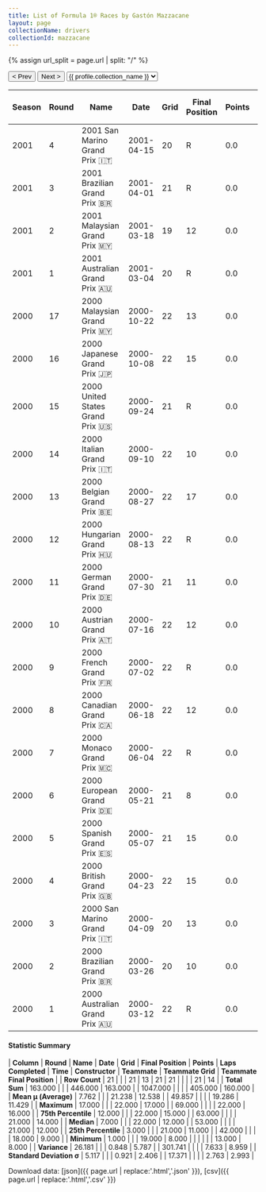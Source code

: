 ```yaml
---
title: List of Formula 1® Races by Gastón Mazzacane
layout: page
collectionName: drivers
collectionId: mazzacane
---
```


{% assign url_split = page.url | split: "/" %}
<div id="collection-navigation">
<button onclick="selector.options[selector.selectedIndex-1].value && (window.location = selector.options[selector.selectedIndex-1].value);">&lt; Prev</button>
<button onclick="selector.options[selector.selectedIndex+1].value && (window.location = selector.options[selector.selectedIndex+1].value);">Next &gt;</button>
<select id="selector" onchange="this.options[this.selectedIndex].value && (window.location = this.options[this.selectedIndex].value);">
  {% for collectionId in site.data[page.collectionName].refs %}
    {% if collectionId == page.collectionId %}
      {% assign selected = "selected" %}
    {% else %}
      {% assign selected = "" %}
    {% endif %}
    {% assign profile = site.data[page.collectionName][collectionId].profile %}
    <option value="/f1/{{ page.collectionName }}/{{ collectionId }}/{{ url_split[4] }}" {{ selected }}>{{ profile.collection_name }}</option>
  {% endfor %}
</select>
</div>

| Season | Round | Name | Date | Grid | Final Position | Points | Laps Completed | Time | Constructor | Teammate | Teammate Grid | Teammate Final Position |
|--|--|--|--|--|--|--|--|--|--|--|--|--|
| 2001 | 4 | 2001 San Marino Grand Prix 🇮🇹 | 2001-04-15 | 20 | R | 0.0 | 28 |   | Prost 🇫🇷 | [Jean Alesi 🇫🇷](/f1/drivers/alesi) | 14 | 9 |
| 2001 | 3 | 2001 Brazilian Grand Prix 🇧🇷 | 2001-04-01 | 21 | R | 0.0 | 54 |   | Prost 🇫🇷 | [Jean Alesi 🇫🇷](/f1/drivers/alesi) | 15 | 8 |
| 2001 | 2 | 2001 Malaysian Grand Prix 🇲🇾 | 2001-03-18 | 19 | 12 | 0.0 | 53 |   | Prost 🇫🇷 | [Jean Alesi 🇫🇷](/f1/drivers/alesi) | 13 | 9 |
| 2001 | 1 | 2001 Australian Grand Prix 🇦🇺 | 2001-03-04 | 20 | R | 0.0 | 0 |   | Prost 🇫🇷 | [Jean Alesi 🇫🇷](/f1/drivers/alesi) | 14 | 9 |
| 2000 | 17 | 2000 Malaysian Grand Prix 🇲🇾 | 2000-10-22 | 22 | 13 | 0.0 | 50 |   | Minardi 🇮🇹 | [Marc Gené 🇪🇸](/f1/drivers/gene) | 21 | R |
| 2000 | 16 | 2000 Japanese Grand Prix 🇯🇵 | 2000-10-08 | 22 | 15 | 0.0 | 51 |   | Minardi 🇮🇹 | [Marc Gené 🇪🇸](/f1/drivers/gene) | 21 | R |
| 2000 | 15 | 2000 United States Grand Prix 🇺🇸 | 2000-09-24 | 21 | R | 0.0 | 59 |   | Minardi 🇮🇹 | [Marc Gené 🇪🇸](/f1/drivers/gene) | 22 | 12 |
| 2000 | 14 | 2000 Italian Grand Prix 🇮🇹 | 2000-09-10 | 22 | 10 | 0.0 | 52 |   | Minardi 🇮🇹 | [Marc Gené 🇪🇸](/f1/drivers/gene) | 21 | 9 |
| 2000 | 13 | 2000 Belgian Grand Prix 🇧🇪 | 2000-08-27 | 22 | 17 | 0.0 | 42 |   | Minardi 🇮🇹 | [Marc Gené 🇪🇸](/f1/drivers/gene) | 21 | 14 |
| 2000 | 12 | 2000 Hungarian Grand Prix 🇭🇺 | 2000-08-13 | 22 | R | 0.0 | 68 |   | Minardi 🇮🇹 | [Marc Gené 🇪🇸](/f1/drivers/gene) | 21 | 15 |
| 2000 | 11 | 2000 German Grand Prix 🇩🇪 | 2000-07-30 | 21 | 11 | 0.0 | 45 | +1:29.504 | Minardi 🇮🇹 | [Marc Gené 🇪🇸](/f1/drivers/gene) | 22 | R |
| 2000 | 10 | 2000 Austrian Grand Prix 🇦🇹 | 2000-07-16 | 22 | 12 | 0.0 | 68 |   | Minardi 🇮🇹 | [Marc Gené 🇪🇸](/f1/drivers/gene) | 20 | 8 |
| 2000 | 9 | 2000 French Grand Prix 🇫🇷 | 2000-07-02 | 22 | R | 0.0 | 31 |   | Minardi 🇮🇹 | [Marc Gené 🇪🇸](/f1/drivers/gene) | 21 | 15 |
| 2000 | 8 | 2000 Canadian Grand Prix 🇨🇦 | 2000-06-18 | 22 | 12 | 0.0 | 68 |   | Minardi 🇮🇹 | [Marc Gené 🇪🇸](/f1/drivers/gene) | 20 | 16 |
| 2000 | 7 | 2000 Monaco Grand Prix 🇲🇨 | 2000-06-04 | 22 | R | 0.0 | 22 |   | Minardi 🇮🇹 | [Marc Gené 🇪🇸](/f1/drivers/gene) | 21 | R |
| 2000 | 6 | 2000 European Grand Prix 🇩🇪 | 2000-05-21 | 21 | 8 | 0.0 | 65 |   | Minardi 🇮🇹 | [Marc Gené 🇪🇸](/f1/drivers/gene) | 20 | R |
| 2000 | 5 | 2000 Spanish Grand Prix 🇪🇸 | 2000-05-07 | 21 | 15 | 0.0 | 63 |   | Minardi 🇮🇹 | [Marc Gené 🇪🇸](/f1/drivers/gene) | 20 | 14 |
| 2000 | 4 | 2000 British Grand Prix 🇬🇧 | 2000-04-23 | 22 | 15 | 0.0 | 59 |   | Minardi 🇮🇹 | [Marc Gené 🇪🇸](/f1/drivers/gene) | 21 | 14 |
| 2000 | 3 | 2000 San Marino Grand Prix 🇮🇹 | 2000-04-09 | 20 | 13 | 0.0 | 60 |   | Minardi 🇮🇹 | [Marc Gené 🇪🇸](/f1/drivers/gene) | 21 | R |
| 2000 | 2 | 2000 Brazilian Grand Prix 🇧🇷 | 2000-03-26 | 20 | 10 | 0.0 | 69 |   | Minardi 🇮🇹 | [Marc Gené 🇪🇸](/f1/drivers/gene) | 18 | R |
| 2000 | 1 | 2000 Australian Grand Prix 🇦🇺 | 2000-03-12 | 22 | R | 0.0 | 40 |   | Minardi 🇮🇹 | [Marc Gené 🇪🇸](/f1/drivers/gene) | 18 | 8 |

#### Statistic Summary

| **Column** | **Round** | **Name** | **Date** | **Grid** | **Final Position** | **Points** | **Laps Completed** | **Time** | **Constructor** | **Teammate** | **Teammate Grid** | **Teammate Final Position** |
| **Row Count** | 21 |  |  | 21 | 13 | 21 | 21 |  |  |  | 21 | 14 |
| **Total Sum** | 163.000 |  |  | 446.000 | 163.000 |  | 1047.000 |  |  |  | 405.000 | 160.000 |
| **Mean μ (Average)** | 7.762 |  |  | 21.238 | 12.538 |  | 49.857 |  |  |  | 19.286 | 11.429 |
| **Maximum** | 17.000 |  |  | 22.000 | 17.000 |  | 69.000 |  |  |  | 22.000 | 16.000 |
| **75th Percentile** | 12.000 |  |  | 22.000 | 15.000 |  | 63.000 |  |  |  | 21.000 | 14.000 |
| **Median** | 7.000 |  |  | 22.000 | 12.000 |  | 53.000 |  |  |  | 21.000 | 12.000 |
| **25th Percentile** | 3.000 |  |  | 21.000 | 11.000 |  | 42.000 |  |  |  | 18.000 | 9.000 |
| **Minimum** | 1.000 |  |  | 19.000 | 8.000 |  |  |  |  |  | 13.000 | 8.000 |
| **Variance** | 26.181 |  |  | 0.848 | 5.787 |  | 301.741 |  |  |  | 7.633 | 8.959 |
| **Standard Deviation σ** | 5.117 |  |  | 0.921 | 2.406 |  | 17.371 |  |  |  | 2.763 | 2.993 |

Download data: [json]({{ page.url | replace:'.html','.json' }}), [csv]({{ page.url | replace:'.html','.csv' }})
